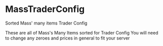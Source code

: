 # MassTraderConfig
Sorted Mass' many items Trader Config


These are all of Mass's Many Items sorted for Trader Config
You will need to change any zeroes and prices in general to fit your server
